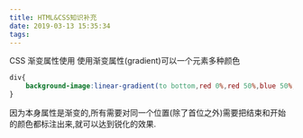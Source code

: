 ```yaml
---
title: HTML&CSS知识补充
date: 2019-03-13 15:35:34
tags:
---
```

CSS 渐变属性使用
使用渐变属性(gradient)可以一个元素多种颜色
```css
div{
    background-image:linear-gradient(to bottom,red 0%,red 50%,blue 50%,blue 100%)
}
```
因为本身属性是渐变的,所有需要对同一个位置(除了首位之外)需要把结束和开始的颜色都标注出来,就可以达到锐化的效果.
